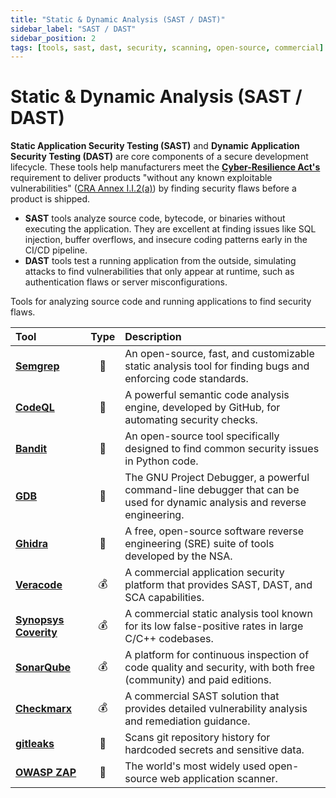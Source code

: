 ```yaml
---
title: "Static & Dynamic Analysis (SAST / DAST)"
sidebar_label: "SAST / DAST"
sidebar_position: 2
tags: [tools, sast, dast, security, scanning, open-source, commercial]
---
```

# Static & Dynamic Analysis (SAST / DAST)

**Static Application Security Testing (SAST)** and **Dynamic Application Security Testing (DAST)** are core components of a secure development lifecycle. These tools help manufacturers meet the **[Cyber-Resilience Act's](../standards/cra-overview.md)** requirement to deliver products "without any known exploitable vulnerabilities" ([CRA Annex I.I.2(a)][cra_annexI]) by finding security flaws before a product is shipped.

-   **SAST** tools analyze source code, bytecode, or binaries without executing the application. They are excellent at finding issues like SQL injection, buffer overflows, and insecure coding patterns early in the CI/CD pipeline.
-   **DAST** tools test a running application from the outside, simulating attacks to find vulnerabilities that only appear at runtime, such as authentication flaws or server misconfigurations.

Tools for analyzing source code and running applications to find security flaws.

| Tool | Type | Description |
| :--- | :--: | :---------- |
| [**Semgrep**](https://semgrep.dev/) | 🐙 | An open-source, fast, and customizable static analysis tool for finding bugs and enforcing code standards. |
| [**CodeQL**](https://codeql.github.com/) | 🐙 | A powerful semantic code analysis engine, developed by GitHub, for automating security checks. |
| [**Bandit**](https://bandit.readthedocs.io/) | 🐙 | An open-source tool specifically designed to find common security issues in Python code. |
| [**GDB**](https://www.sourceware.org/gdb/) | 🐙 | The GNU Project Debugger, a powerful command-line debugger that can be used for dynamic analysis and reverse engineering. |
| [**Ghidra**](https://ghidra-sre.org/) | 🐙 | A free, open-source software reverse engineering (SRE) suite of tools developed by the NSA. |
| [**Veracode**](https://www.veracode.com/) | 💰 | A commercial application security platform that provides SAST, DAST, and SCA capabilities. |
| [**Synopsys Coverity**](https://www.synopsys.com/software-integrity/security-testing/static-analysis-sast.html) | 💰 | A commercial static analysis tool known for its low false-positive rates in large C/C++ codebases. |
| [**SonarQube**](https://www.sonarsource.com/products/sonarqube/) | 💰 | A platform for continuous inspection of code quality and security, with both free (community) and paid editions. |
| [**Checkmarx**](https://checkmarx.com/) | 💰 | A commercial SAST solution that provides detailed vulnerability analysis and remediation guidance. |
| [**gitleaks**](https://github.com/gitleaks/gitleaks) | 🐙 | Scans git repository history for hardcoded secrets and sensitive data. |
| [**OWASP ZAP**](https://www.zaproxy.org/) | 🐙 | The world's most widely used open-source web application scanner. | 

<!-- Citations -->

[cra_annexI]: https://eur-lex.europa.eu/legal-content/EN/TXT/?uri=CELEX:02024R2847-20241120#anx_I "CRA Annex I – Essential cybersecurity requirements"
